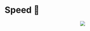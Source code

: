 # Speed 👋

<p align=center>
  <a href="https://skillicons.dev">
    <img src="https://skillicons.dev/icons?i=cpp,rust,py,go,bash,ubuntu,pytorch,sklearn,tensorflow,opencv,fastapi,gRPC,postgres,mongodb,postman,docker,CUDA C++" />
  </a>
</p>
